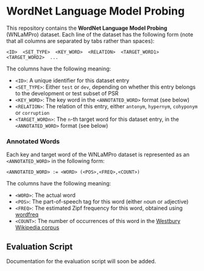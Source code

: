 # WordNet Language Model Probing

This repository contains the **WordNet Language Model Probing** (WNLaMPro) dataset. Each line of the dataset has the following form (note that all columns are separated by tabs rather than spaces):

    <ID>  <SET_TYPE>  <KEY_WORD>  <RELATION>  <TARGET_WORD1>  <TARGET_WORD2>  ...
    
The columns have the following meaning:

- `<ID>`: A unique identifier for this dataset entry
- `<SET_TYPE>`: Either `test` or `dev`, depending on whether this entry belongs to the development or test subset of PSR
- `<KEY_WORD>`: The key word in the `<ANNOTATED_WORD>` format (see below)
- `<RELATION>`: The relation of this entry, either `antonym`, `hypernym`, `cohyponym` or `corruption`
- `<TARGET_WORDn>`: The `n`-th target word for this dataset entry, in the `<ANNOTATED_WORD>` format (see below)

### Annotated Words

Each key and target word of the WNLaMPro dataset is represented as an `<ANNOTATED_WORD>` in the following form:

    <ANNOTATED_WORD> := <WORD> (<POS>,<FREQ>,<COUNT>)
    
The columns have the following meaning:

- `<WORD>`: The actual word
- `<POS>`: The part-of-speech tag for this word (either `n`oun or `a`djective)
- `<FREQ>`: The estimated Zipf frequency for this word, obtained using [wordfreq](https://pypi.org/project/wordfreq/)
- `<COUNT>`: The number of occurrences of this word in the [Westbury Wikipedia corpus](http://www.psych.ualberta.ca/~westburylab/downloads/westburylab.wikicorp.download.html)

## Evaluation Script

Documentation for the evaluation script will soon be added.